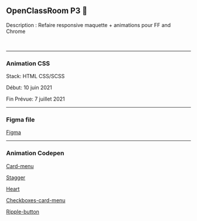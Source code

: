 ## OpenClassRoom P3 🚀

Description : Refaire responsive maquette + animations pour FF and Chrome

</br>

---

### Animation CSS

Stack: HTML CSS/SCSS

Début: 10 juin 2021

Fin Prévue: 7 juillet 2021

---

### Figma file

[Figma](https://www.figma.com/file/YlTIS3UwsuuFqttP2WQcEt/ohmyfood?node-id=0%3A1)

---

### Animation Codepen

[Card-menu](https://codepen.io/kirdesmf/pen/QWpYOGa)

[Stagger](https://codepen.io/kirdesmf/pen/zYZyrqo)

[Heart](https://codepen.io/kirdesmf/pen/bGqONzd)

[Checkboxes-card-menu](https://codepen.io/kirdesmf/pen/oNZJbPM)

[Ripple-button](https://codepen.io/kirdesmf/pen/WNpLQbz)
